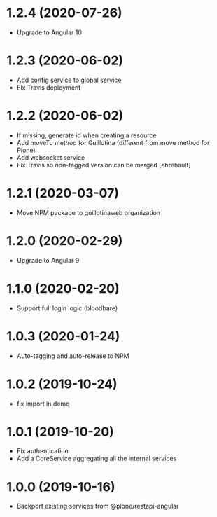 # 1.2.4 (2020-07-26)

- Upgrade to Angular 10

# 1.2.3 (2020-06-02)

- Add config service to global service
- Fix Travis deployment

# 1.2.2 (2020-06-02)

- If missing, generate id when creating a resource
- Add moveTo method for Guillotina (different from move method for Plone)
- Add websocket service
- Fix Travis so non-tagged version can be merged [ebrehault]

# 1.2.1 (2020-03-07)

- Move NPM package to guillotinaweb organization

# 1.2.0 (2020-02-29)

- Upgrade to Angular 9

# 1.1.0 (2020-02-20)

- Support full login logic (bloodbare)

# 1.0.3 (2020-01-24)

- Auto-tagging and auto-release to NPM

# 1.0.2 (2019-10-24)

- fix import in demo

# 1.0.1 (2019-10-20)

- Fix authentication
- Add a CoreService aggregating all the internal services

# 1.0.0 (2019-10-16)

- Backport existing services from @plone/restapi-angular
